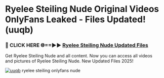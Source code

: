 # Ryelee Steiling Nude Original Videos 0nlyFans Leaked - Files Updated! (uuqb)

<h3>🔴 CLICK HERE 🌐==►► <a href="https://tinyurl.com/yrmya6cz" rel="nofollow">Ryelee Steiling Nude Updated Files</a></h3>

Get Ryelee Steiling Nude and all content. Now you can access all videos and pictures of Ryelee Steiling Nude. New Updated Files 2025!

[![uuqb](https://i.imgur.com/FMdXYCs.gif)](https://tinyurl.com/yrmya6cz)
ryelee steiling onlyfans nude